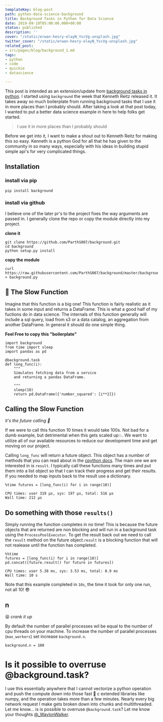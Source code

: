 ```yaml
---
templateKey: blog-post
path: python-data-science-background
title: Background Tasks in Python for Data Science
date: 2019-09-10T05:00:00.000+00:00
status: published
description: ''
cover: "/static/erwan-hesry-elayN_YscVg-unsplash.jpg"
twitter_cover: "/static/erwan-hesry-elayN_YscVg-unsplash.jpg"
related_post:
- src/pages/blog/background_1.md
tags:
- python
- code
- quickie
- datascience

---
```

This post is intended as an extension/update from [background tasks in python](https://waylonwalker.com/blog/background_1/).  I started using `background` the week that Kenneth Reitz released it.  It takes away so much boilerplate from running background tasks that I use it in more places than I probably should. After taking a look at that post today, I wanted to put a better data science example in here to help folks get started.

> I use it in more places than I probably should

Before we get into it, I want to make a shout out to Kenneth Reitz for making this so easy.  Kenneth is a python God for all that he has given to the community in so many ways, especially with his ideas in building stupid simple api's for very complicated things.

## Installation

### install via pip

    pip install background

### install via github

I believe one of the later pr's to the project fixes the way arguments are passed in.  I generally clone the repo or copy the module directly into my project.

**clone it**

    git clone https://github.com/ParthS007/background.git
    cd background
    python setup.py install

**copy the module**

    curl https://raw.githubusercontent.com/ParthS007/background/master/background.py > background.py

## 🐌 The Slow Function

Imagine that this function is a big one!  This function is fairly realistic as it takes in some input and returns a DataFrame.  This is what a good half of my fuctions do in data science.  The internals of this function generally will include a sql query, load from s3 or a data catalog, an aggregation from another DataFrame.  In general it should do one simple thing.

**Feel Free to copy this "boilerplate"**

    import background
    from time import sleep
    import pandas as pd
    
    @background.task
    def long_func(i):
    	"""
        Simulates fetching data from a service 
        and returning a pandas DataFrame.
        
        """
        sleep(10)
        return pd.DataFrame({'number_squared': [i**2]})

## Calling the Slow Function

_it's the future calling 🤙_

If we were to call this function 10 times it would take 100s.  Not bad for a dumb example, but detrimental when this gets scaled up💥.  We want to utilize all of our available resources to reduce our development time and get moving on our project.

Calling `long_func` will return a future object.  This object has a number of methods that you can read about in the [cpython docs](https://docs.python.org/3/library/concurrent.futures.html#future-objects).  The main one we are interested in is `result`.  I typically call these functions many times and put them into a list object so that I can track their progress and get their results.  If you needed to map inputs back to the result use a dictionary.

    %time futures = [long_func(i) for i in range(10)]
    
    CPU times: user 319 µs, sys: 197 µs, total: 516 µs
    Wall time: 212 µs

## Do something with those `results()`

Simply running the function completes in no time! This is because the future objects that are returned are non blocking and will run in a background task using the `ProcessPoolExecutor`.  To get the result back out we need to call the `result` method on the future object.`result` is a blocking function that will not realease until the function has completed.

    %%time 
    futures = [long_func(i) for i in range(10)]
    pd.concat([future.result() for future in futures])
    
    CPU times: user 5.38 ms, sys: 3.53 ms, total: 8.9 ms
    Wall time: 10 s

Note that this example completed in `10s`, the time it took for only one run, not all 10! 😎

## n

😫 _crank it up_

By default the number of parallel processes wil be equal to the number of cpu threads on your machine. To increase the number of parallel processes (`max_workers`) set increase `background.n`.

    background.n = 100

# Is it possible to overruse @background.task?

I use this essentially anywhere that I cannot vectorize a python operation and push the compute down into those fast 💨 c extended libraries like numpy, and the operation takes more than a few minutes.  Nearly every big network request I make gets broken down into chunks and multithreaded.  Let me know... is is possible to overruse `@background.task`? Let me know your thoughts [@_WaylonWalker](https://twitter.com/_WaylonWalker).